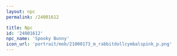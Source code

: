 ```yaml
---
layout: npc
permalink: /24001612

title: Npc
id: '24001612'
npc_name: 'Spooky Bunny'
icon_url: 'portrait/mob/21000173_m_rabbitdollcymbalspink_p.png'
---
```


